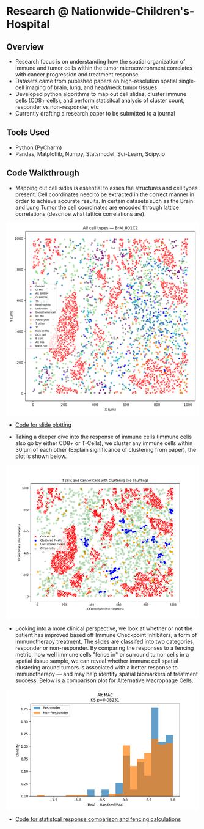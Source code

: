 # Research @ Nationwide-Children's-Hospital
## Overview
- Research focus is on understanding how the spatial organization of immune and tumor cells within the tumor microenvironment correlates with cancer progression and treatment response
- Datasets came from published papers on high-resolution spatial single-cell imaging of brain, lung, and head/neck tumor tissues
- Developed python algorithms to map out cell slides, cluster immune cells (CD8+ cells), and perform statisitcal analysis of cluster count, responder vs non-responder, etc
- Currently drafting a research paper to be submitted to a journal

## Tools Used
- Python (PyCharm)
- Pandas, Matplotlib, Numpy, Statsmodel, Sci-Learn, Scipy.io
 
## Code Walkthrough

- Mapping out cell sides is essential to asses the structures and cell types present. Cell coordinates need to be extracted in the correct manner in order to achieve accurate results. In certain datasets such as the Brain and Lung Tumor the cell coordinates are encoded through lattice correlations (describe what lattice correlations are).

![Slide Cell Map](BrM_001C2_allcells.png)

- [Code for slide plotting](cellMap.py)

- Taking a deeper dive into the response of immune cells (Immune cells also go by either CD8+ or T-Cells), we cluster any immune cells within 30 μm of each other (Explain significance of clustering from paper), the plot is shown below.

![CD8 Cluster](tcellclusterView.png)

- Looking into a more clinical perspective, we look at whether or not the patient has improved based off Immune Checkpoint Inhibitors, a form of immunotherapy treatment. The slides are classifed into two categories, responder or non-responder. By comparing the responses to a fencing metric, how well immune cells "fence in" or surround tumor cells in a spatial tissue sample, we can reveal whether immune cell spatial clustering around tumors is associated with a better response to immunotherapy — and may help identify spatial biomarkers of treatment success. Below is a comparison plot for Alternative Macrophage Cells.

![Alt Mac Hist](Alt_MAC_hist.png)
- [Code for statistcal response comparison and fencing calculations](NRvR.py)

